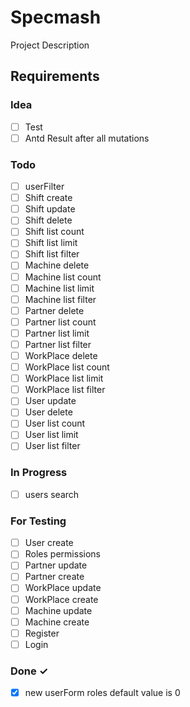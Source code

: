 # Specmash

Project Description

## Requirements

### Idea

- [ ] Test  
- [ ] Antd Result after all mutations  

### Todo

- [ ] userFilter  
- [ ] Shift create  
- [ ] Shift update  
- [ ] Shift delete  
- [ ] Shift list count  
- [ ] Shift list limit  
- [ ] Shift list filter  
- [ ] Machine delete  
- [ ] Machine list count  
- [ ] Machine list limit  
- [ ] Machine list filter  
- [ ] Partner delete  
- [ ] Partner list count  
- [ ] Partner list limit  
- [ ] Partner list filter  
- [ ] WorkPlace delete  
- [ ] WorkPlace list count  
- [ ] WorkPlace list limit  
- [ ] WorkPlace list filter  
- [ ] User update  
- [ ] User delete  
- [ ] User list count  
- [ ] User list limit  
- [ ] User list filter  

### In Progress

- [ ] users search  

### For Testing

- [ ] User create  
- [ ] Roles permissions  
- [ ] Partner update  
- [ ] Partner create  
- [ ] WorkPlace update  
- [ ] WorkPlace create  
- [ ] Machine update  
- [ ] Machine create  
- [ ] Register  
- [ ] Login  

### Done ✓

- [x] new userForm roles default value is 0  

